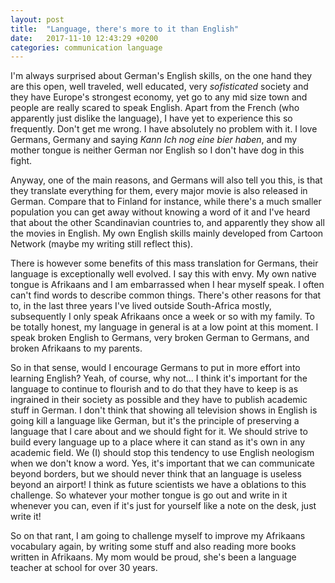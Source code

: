 ```yaml
---
layout: post
title:  "Language, there's more to it than English"
date:   2017-11-10 12:43:29 +0200
categories: communication language 
---
```


I'm always surprised about German's English skills, on the one hand
they are this open, well traveled, well educated, very *sofisticated*
society and they have Europe's strongest economy, yet go to any mid
size town and people are really scared to speak English. Apart from
the French (who apparently just dislike the language), I have yet to
experience this so frequently. Don't get me wrong. I have absolutely
no problem with it. I love Germans, Germany and saying *Kann Ich nog
eine bier haben*, and my mother tongue is neither German nor English
so I don't have dog in this fight.

Anyway, one of the main reasons, and Germans will also tell you this,
is that they translate everything for them, every major movie is also
released in German. Compare that to Finland for instance, while
there's a much smaller population you can get away without knowing a
word of it and I've heard that about the other Scandinavian countries
to, and apparently they show all the movies in English. My own English
skills mainly developed from Cartoon Network (maybe my writing still
reflect this).

There is however some benefits of this mass translation for Germans,
their language is exceptionally well evolved. I say this with envy. My
own native tongue is Afrikaans and I am embarrassed when I hear myself
speak. I often can't find words to describe common things. There's
other reasons for that to, in the last three years I've lived outside
South-Africa mostly, subsequently I only speak Afrikaans once a week
or so with my family. To be totally honest, my language in general is
at a low point at this moment. I speak broken English to Germans, very
broken German to Germans, and broken Afrikaans to my parents.

So in that sense, would I encourage Germans to put in more effort into
learning English? Yeah, of course, why not... I
think it's important for the language to continue to flourish and to
do that they have to keep is as ingrained in their society as possible
and they have to publish academic stuff in German. I don't think that
showing all television shows in English is going kill a language like
German, but it's the principle of preserving a language that I care
about and we should fight for it. We should strive to build every
language up to a place where it can stand as it's own in any academic
field. We (I) should stop this tendency to use English neologism when
we don't know a word.  Yes, it's important that we can communicate
beyond borders, but we should never think that an language is useless
beyond an airport! I think as future scientists we have a oblations to
this challenge. So whatever your mother tongue is go out and write in
it whenever you can, even if it's just for yourself like a note on the
desk, just write it!

So on that rant, I am going to challenge myself to improve my
Afrikaans vocabulary again, by writing some stuff and also reading
more books written in Afrikaans. My mom would be proud, she's been a
language teacher at school for over 30 years. 
